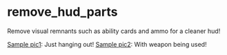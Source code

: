 # remove_hud_parts
Remove visual remnants such as ability cards and ammo for a cleaner hud!

[Sample pic1](https://i.postimg.cc/nhMZq0dh/goldpan.png): Just hanging out!
[Sample pic2]([url](https://i.postimg.cc/WpDHmxVK/bravefire-bloodmoon.png)): With weapon being used!
